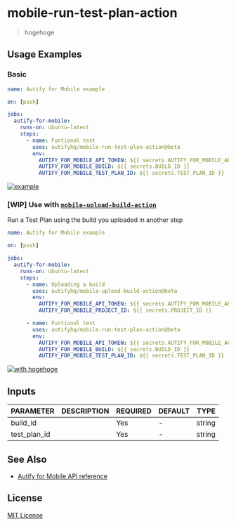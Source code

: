 # mobile-run-test-plan-action

> hogehoge

## Usage Examples

### Basic

```yml
name: Autify for Mobile example

on: [push]

jobs:
  autify-for-mobile:
    runs-on: ubuntu-latest
    steps:
      - name: Funtional test
        uses: autifyhq/mobile-run-test-plan-action@beta
        env:
          AUTIFY_FOR_MOBILE_API_TOKEN: ${{ secrets.AUTIFY_FOR_MOBILE_API_TOKEN }}
          AUTIFY_FOR_MOBILE_BUILD: ${{ secrets.BUILD_ID }}
          AUTIFY_FOR_MOBILE_TEST_PLAN_ID: ${{ secrets.TEST_PLAN_ID }}
```

[![example](https://github.com/autifyhq/mobile-run-test-plan-action/actions/workflows/example.yml/badge.svg?branch=beta)](https://github.com/autifyhq/mobile-run-test-plan-action/actions/workflows/example.yml)

### [WIP] Use with [`mobile-upload-build-action`](https://todo.com)

Run a Test Plan using the build you uploaded in another step

```yaml
name: Autify for Mobile example

on: [push]

jobs:
  autify-for-mobile:
    runs-on: ubuntu-latest
    steps:
      - name: Uploading a build
        uses: autifyhq/mobile-upload-build-action@beta
        env:
          AUTIFY_FOR_MOBILE_API_TOKEN: ${{ secrets.AUTIFY_FOR_MOBILE_API_TOKEN }}
          AUTIFY_FOR_MOBILE_PROJECT_ID: ${{ secrets.PROJECT_ID }}

      - name: Funtional test
        uses: autifyhq/mobile-run-test-plan-action@beta
        env:
          AUTIFY_FOR_MOBILE_API_TOKEN: ${{ secrets.AUTIFY_FOR_MOBILE_API_TOKEN }}
          AUTIFY_FOR_MOBILE_BUILD: ${{ secrets.BUILD_ID }}
          AUTIFY_FOR_MOBILE_TEST_PLAN_ID: ${{ secrets.TEST_PLAN_ID }}
```

[![with hogehoge](https://github.com/autifyhq/mobile-run-test-plan-action/actions/workflows/example.yml/badge.svg?branch=main)](https://github.com/autifyhq/mobile-run-test-plan-action/actions/workflows/example.yml)

## Inputs

| PARAMETER | DESCRIPTION | REQUIRED | DEFAULT | TYPE |
| --- | --- | --- | --- | --- |
| build_id | | Yes | - | string |
| test_plan_id | | Yes | - | string |

## See Also

- [Autify for Mobile API reference](https://mobile-app.autify.com/api/docs/index.html)

## License

[MIT License](LICENSE)
